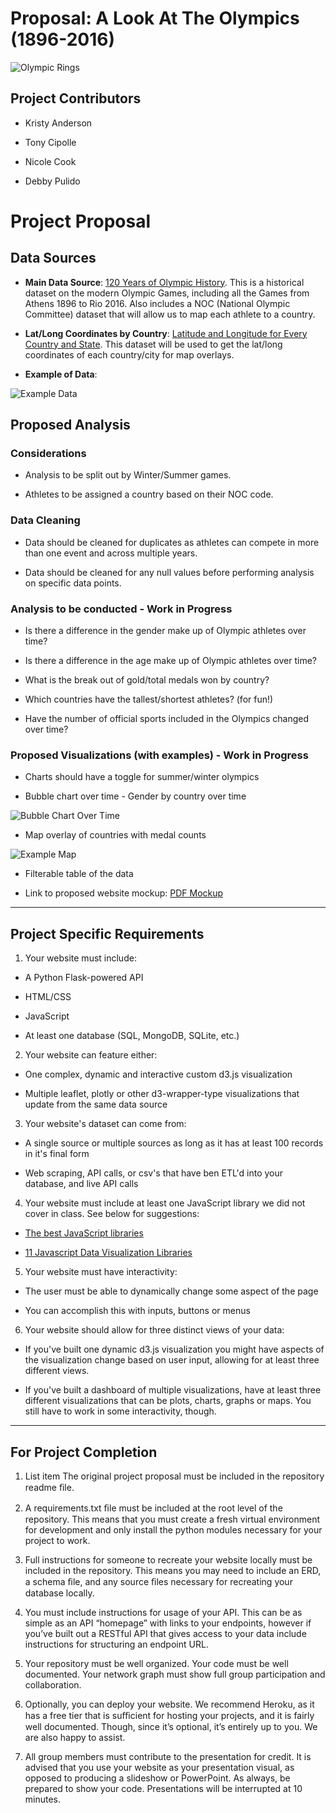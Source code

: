 # Proposal: A Look At The Olympics (1896-2016)

![Olympic Rings](../static/images/olympic_rings.png)

## Project Contributors

- Kristy Anderson

- Tony Cipolle

- Nicole Cook

- Debby Pulido

# Project Proposal

## Data Sources

- **Main Data Source**: [120 Years of Olympic History](https://www.kaggle.com/heesoo37/120-years-of-olympic-history-athletes-and-results/home). This is a historical dataset on the modern Olympic Games, including all the Games from Athens 1896 to Rio 2016. Also includes a NOC (National Olympic Committee) dataset that will allow us to map each athlete to a country.

- **Lat/Long Coordinates by Country**: [Latitude and Longitude for Every Country and State](https://www.kaggle.com/paultimothymooney/latitude-and-longitude-for-every-country-and-state). This dataset will be used to get the lat/long coordinates of each country/city for map overlays.

- **Example of Data**: <br />

![Example Data](../static/images/example_data.jpg)

## Proposed Analysis

### Considerations

- Analysis to be split out by Winter/Summer games.

- Athletes to be assigned a country based on their NOC code.

### Data Cleaning

- Data should be cleaned for duplicates as athletes can compete in more than one event and across multiple years.

- Data should be cleaned for any null values before performing analysis on specific data points.

### Analysis to be conducted - Work in Progress

- Is there a difference in the gender make up of Olympic athletes over time?

- Is there a difference in the age make up of Olympic athletes over time?

- What is the break out of gold/total medals won by country?

- Which countries have the tallest/shortest athletes? (for fun!)

- Have the number of official sports included in the Olympics changed over time?

### Proposed Visualizations (with examples) - Work in Progress

- Charts should have a toggle for summer/winter olympics

- Bubble chart over time - Gender by country over time <br />

![Bubble Chart Over Time](../static/images/example_bubble_over_time.JPG)

- Map overlay of countries with medal counts<br />

![Example Map](../static/images/example_map.png)

- Filterable table of the data

- Link to proposed website mockup: [PDF Mockup](example_website_layout.pdf)

<hr>

## Project Specific Requirements

1. Your website must include:

- A Python Flask-powered API

- HTML/CSS

- JavaScript

- At least one database (SQL, MongoDB, SQLite, etc.)

2. Your website can feature either:

- One complex, dynamic and interactive custom d3.js visualization

- Multiple leaflet, plotly or other d3-wrapper-type visualizations that update from the same data source

3. Your website's dataset can come from:

- A single source or multiple sources as long as it has at least 100 records in it's final form

- Web scraping, API calls, or csv's that have ben ETL'd into your database, and live API calls

4. Your website must include at least one JavaScript library we did not cover in class. See below for suggestions:

- [The best JavaScript libraries](https://getflywheel.com/layout/best-javascript-libraries-frameworks-2020/#libraries)

- [11 Javascript Data Visualization Libraries](https://blog.bitsrc.io/11-javascript-charts-and-data-visualization-libraries-for-2018-f01a283a5727)

5. Your website must have interactivity:

- The user must be able to dynamically change some aspect of the page

- You can accomplish this with inputs, buttons or menus

6. Your website should allow for three distinct views of your data:

- If you've built one dynamic d3.js visualization you might have aspects of the visualization change based on user input, allowing for at least three different views.

- If you've built a dashboard of multiple visualizations, have at least three different visualizations that can be plots, charts, graphs or maps. You still have to work in some interactivity, though.

<hr>

## For Project Completion

1. List item The original project proposal must be included in the repository readme ﬁle.

2. A requirements.txt ﬁle must be included at the root level of the repository. This means that you must create a fresh virtual environment for development and only install the python modules necessary for your project to work.

3. Full instructions for someone to recreate your website locally must be included in the repository. This means you may need to include an ERD, a schema ﬁle, and any source ﬁles necessary for recreating your database locally.

4. You must include instructions for usage of your API. This can be as simple as an API “homepage” with links to your endpoints, however if you’ve built out a RESTful API that gives access to your data include instructions for structuring an endpoint URL.

5. Your repository must be well organized. Your code must be well documented. Your network graph must show full group participation and collaboration.

6. Optionally, you can deploy your website. We recommend Heroku, as it has a free tier that is suﬃcient for hosting your projects, and it is fairly well documented. Though, since it’s optional, it’s entirely up to you. We are also happy to assist.

7. All group members must contribute to the presentation for credit. It is advised that you use your website as your presentation visual, as opposed to producing a slideshow or PowerPoint. As always, be prepared to show your code. Presentations will be interrupted at 10 minutes.
